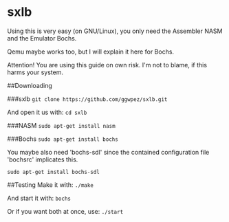 # sxlb

Using this is very easy (on GNU/Linux), you only need the Assembler NASM and the Emulator Bochs.

Qemu maybe works too, but I will explain it here for Bochs.

Attention! You are using this guide on own risk.
I'm not to blame, if this harms your system.

##Downloading

###sxlb
`git clone https://github.com/ggwpez/sxlb.git`

And open it us with: `cd sxlb`

###NASM
`sudo apt-get install nasm`

###Bochs
`sudo apt-get install bochs`

You maybe also need 'bochs-sdl' since the contained configuration file 'bochsrc' implicates this.

`sudo apt-get install bochs-sdl`

##Testing
Make it with:
`./make`

And start it with:
`bochs`

Or if you want both at once, use:
`./start`
